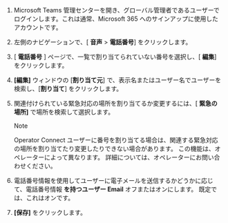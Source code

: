 1. Microsoft Teams 管理センターを開き、グローバル管理者であるユーザーでログインします。これは通常、Microsoft 365 へのサインアップに使用したアカウントです。

2. 左側のナビゲーションで、[ **音声** > **電話番号**] をクリックします。

3. [ **電話番号** ] ページで、一覧で割り当てられていない番号を選択し、[ **編集**] をクリックします。

4. **[編集]** ウィンドウの [**割り当て元**] で、表示名またはユーザー名でユーザーを検索し、[**割り当て**] をクリックします。

5. 関連付けられている緊急対応の場所を割り当てるか変更するには、[ **緊急の場所]** で場所を検索して選択します。

   > [!NOTE]
   > Operator Connect ユーザーに番号を割り当てる場合は、関連する緊急対応の場所を割り当てたり変更したりできない場合があります。 この機能は、オペレーターによって異なります。 詳細については、オペレーターにお問い合わせください。

6. 電話番号情報を使用してユーザーに電子メールを送信するかどうかに応じて、電話番号情報 **を持つユーザー Email** オフまたはオンにします。 既定では、これはオンです。
7. **[保存]** をクリックします。
